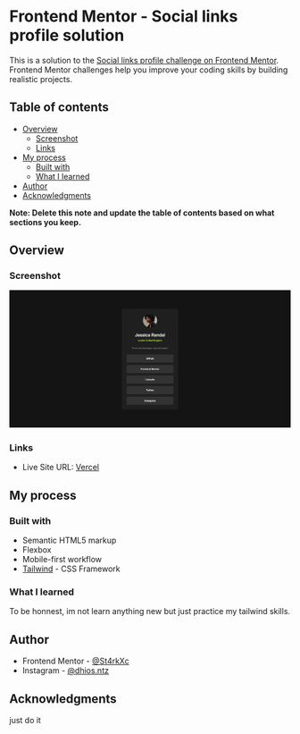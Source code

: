 # Frontend Mentor - Social links profile solution

This is a solution to the [Social links profile challenge on Frontend Mentor](https://www.frontendmentor.io/challenges/social-links-profile-UG32l9m6dQ). Frontend Mentor challenges help you improve your coding skills by building realistic projects. 

## Table of contents

- [Overview](#overview)
  - [Screenshot](#screenshot)
  - [Links](#links)
- [My process](#my-process)
  - [Built with](#built-with)
  - [What I learned](#what-i-learned)
- [Author](#author)
- [Acknowledgments](#acknowledgments)

**Note: Delete this note and update the table of contents based on what sections you keep.**

## Overview

### Screenshot

![](./screenshot/image.png)

### Links

- Live Site URL: [Vercel](https://fementor-sociallinks.vercel.app/)

## My process
### Built with
- Semantic HTML5 markup
- Flexbox
- Mobile-first workflow
- [Tailwind](https://tailwindcss.com/) - CSS Framework

### What I learned

To be honnest, im not learn anything new but just practice my tailwind skills.


## Author

- Frontend Mentor - [@St4rkXc](https://www.frontendmentor.io/profile/St4rkXc)
- Instagram - [@dhios.ntz](https://www.instagram.com/dhios.ntz/)

## Acknowledgments

just do it




